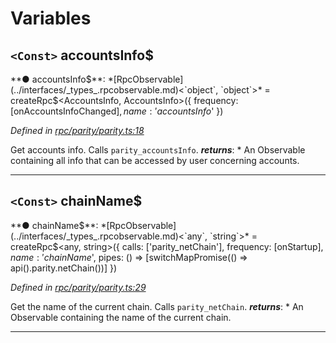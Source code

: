 

# Variables

<a id="accountsinfo_"></a>

## `<Const>` accountsInfo$

**● accountsInfo$**: *[RpcObservable](../interfaces/_types_.rpcobservable.md)<`object`, `object`>* =  createRpc$<AccountsInfo, AccountsInfo>({
  frequency: [onAccountsInfoChanged$],
  name: 'accountsInfo$'
})

*Defined in [rpc/parity/parity.ts:18](https://github.com/paritytech/js-libs/blob/79a5f83/packages/light.js/src/rpc/parity/parity.ts#L18)*

Get accounts info. Calls `parity_accountsInfo`.
*__returns__*: *   An Observable containing all info that can be accessed by user concerning accounts.

___
<a id="chainname_"></a>

## `<Const>` chainName$

**● chainName$**: *[RpcObservable](../interfaces/_types_.rpcobservable.md)<`any`, `string`>* =  createRpc$<any, string>({
  calls: ['parity_netChain'],
  frequency: [onStartup$],
  name: 'chainName$',
  pipes: () => [switchMapPromise(() => api().parity.netChain())]
})

*Defined in [rpc/parity/parity.ts:29](https://github.com/paritytech/js-libs/blob/79a5f83/packages/light.js/src/rpc/parity/parity.ts#L29)*

Get the name of the current chain. Calls `parity_netChain`.
*__returns__*: *   An Observable containing the name of the current chain.

___

